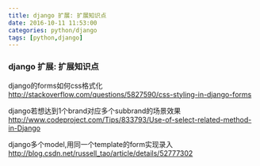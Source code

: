 ```yaml
---
title: django 扩展: 扩展知识点
date: 2016-10-11 11:53:00
categories: python/django
tags: [python,django]
---
```


### django 扩展: 扩展知识点
django的forms如何css格式化
http://stackoverflow.com/questions/5827590/css-styling-in-django-forms

django若想达到1个brand对应多个subbrand的场景效果
http://www.codeproject.com/Tips/833793/Use-of-select-related-method-in-Django

django多个model,用同一个template的form实现录入
http://blog.csdn.net/russell_tao/article/details/52777302
